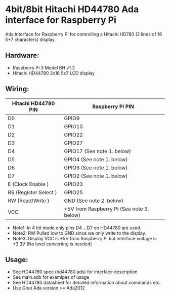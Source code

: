 # 4bit/8bit Hitachi HD44780 Ada interface for Raspberry Pi

Ada Interface for Raspberry Pi for controlling a Hitachi HD780 (2 lines of 16 5*7 characters) display.


## Hardware:
* Raspberry Pi 3 Model BH v1.2
* Hitachi HD44780 2x16 5x7 LCD display

## Wiring:
| Hitachi HD44780 PIN  |  Raspberry Pi PIN |
| --- | --- |
|D0 | GPIO9 |
|D1 | GPIO10 |
|D2 | GPIO22 |
|D3 | GPIO27 |
|D4 | GPIO17 (See note 1. below) |
|D5 | GPIO4  (See note 1. below) |
|D6 | GPIO3  (See note 1. below) |
|D7 | GPIO2  (See note 1. below) |
|E  (Clock Enable )| GPIO23 |
|RS (Register Select ) | GPIO25 |
|RW (Read/Write  ) | GND (See note 2. below)|
|VCC   | +5V from Raspberry Pi (See note 3. below)|



* Note1: In 4 bit mode only pins D4 .. D7 on HD44780 are used.
* Note2: RW Pulled low to GND since we only write to the display.
* Note3: Display VCC is +5V from Raspberry Pi but interface voltage is +3.3V (No level converting is needed)

## Usage:
* See HD44780 spec (hd44780.ads) for interface description
* See main.adb for examlpes of usage
* See HD44780 datasheet for detailed information about commands etc.
* Use Gnat Ada version >= Ada2012